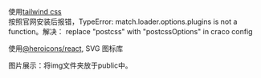 使用[tailwind css](https://www.tailwindcss.cn/docs/guides/create-react-app)<br>
按照官网安装后报错，TypeError: match.loader.options.plugins is not a function。解决： replace "postcss" with "postcssOptions" in craco config<br>

使用[@heroicons/react](https://heroicons.com/), SVG 图标库<br>

图片展示：将img文件夹放于public中。<br>